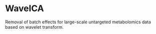 # WaveICA
Removal of batch effects for large-scale untargeted metabolomics data based on wavelet transform.



